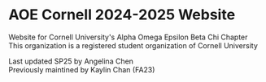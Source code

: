 # AOE Cornell 2024-2025 Website
Website for Cornell University's Alpha Omega Epsilon Beta Chi Chapter 
<br>
This organization is a registered student organization of Cornell University
<br>

Last updated SP25 by Angelina Chen
<br>
Previously maintined by Kaylin Chan (FA23)

